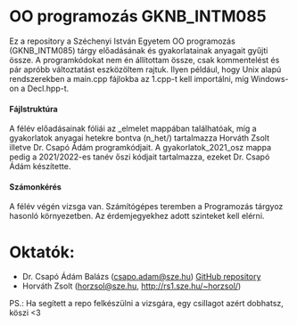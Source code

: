# OO programozás GKNB_INTM085
Ez a repository a Széchenyi István Egyetem OO programozás (GKNB_INTM085) tárgy előadásának és gyakorlatainak anyagait gyűjti össze.
A programkódokat nem én állítottam össze, csak kommentelést és pár apróbb változtatást eszközöltem rajtuk. Ilyen például, hogy Unix alapú rendszerekben a main.cpp fájlokba az 1.cpp-t kell importálni, míg Windows-on a Decl.hpp-t. 

#### Fájlstruktúra
A félév előadásainak fóliái az _elmelet mappában találhatóak, míg a gyakorlatok anyagai hetekre bontva (n_het/) tartalmazza Horváth Zsolt illetve Dr. Csapó Ádám programkódjait. A gyakorlatok_2021_osz mappa pedig a 2021/2022-es tanév őszi kódjait tartalmazza, ezeket Dr. Csapó Ádám készítette.

#### Számonkérés
A félév végén vizsga van. Számítógépes teremben a Programozás tárgyoz hasonló környezetben. Az érdemjegyekhez adott szinteket kell elérni.

# Oktatók:
- 	Dr. Csapó Ádám Balázs (csapo.adam@sze.hu)
   [GitHub repository](https://github.com/csapoadam/oop-gyak-2022-osz)
- Horváth Zsolt (horzsol@sze.hu, http://rs1.sze.hu/~horzsol/)


PS.: Ha segített a repo felkészülni a vizsgára, egy csillagot azért dobhatsz, köszi <3
